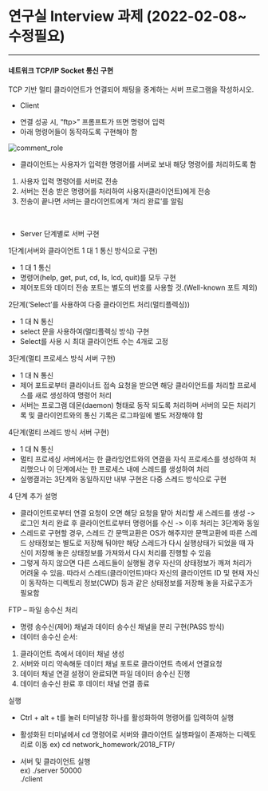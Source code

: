 # 연구실 Interview 과제 (2022-02-08~ 수정필요)

---

#### 네트워크 TCP/IP Socket 통신 구현
TCP 기반 멀티 클라이언트가 연결되어 채팅을 중계하는 서버 프로그램을 작성하시오.

* Client
- 연결 성공 시, “ftp>” 프롬프트가 뜨면 명령어 입력
- 아래 명령어들이 동작하도록 구현해야 함
 
![comment_role](https://user-images.githubusercontent.com/84845045/152977496-7ab86298-7d5d-445e-826b-c7b36c27ee11.png)
 
- 클라이언트는 사용자가 입력한 명령어를 서버로 보내 해당 명령어를 처리하도록 함
1. 사용자 입력 명령어를 서버로 전송
2. 서버는 전송 받은 명령어를 처리하여 사용자(클라이언트)에게 전송
3. 전송이 끝나면 서버는 클라이언트에게 ‘처리 완료’를 알림

 
* Server
단계별로 서버 구현

1단계(서버와 클라이언트 1 대 1 통신 방식으로 구현)
- 1 대 1 통신
- 명령어(help, get, put, cd, ls, lcd, quit)를 모두 구현
- 제어포트와 데이터 전송 포트는 별도의 번호를 사용할 것.(Well-known 포트 제외)

2단계(‘Select’를 사용하여 다중 클라이언트 처리(멀티플렉싱))
- 1 대 N 통신
- select 문을 사용하여(멀티플렉싱 방식) 구현
- Select를 사용 시 최대 클라이언트 수는 4개로 고정

3단계(멀티 프로세스 방식 서버 구현)
- 1 대 N 통신
- 제어 포트로부터 클라이너트 접속 요청을 받으면 해당 클라이언트를 처리할 프로세스를 새로 생성하여 명령어 처리
- 서버는 프로그램 데몬(daemon) 형태로 동작 되도록 처리하며 서버의 모든 처리기록 및 클라이언트와의 통신 기록은 로그파일에 별도 저장해야 함

4단계(멀티 쓰레드 방식 서버 구현)
- 1 대 N 통신
- 멀티 프로세싱 서버에서는 한 클라잉언트와의 연결을 자식 프로세스를 생성하여 처리했으나 이 단계에서는 한 프로세스 내에 스레드를 생성하여 처리
- 실행결과는 3단계와 동일하지만 내부 구현은 다중 스레드 방식으로 구현


4 단계 추가 설명
* 클라이언트로부터 연결 요청이 오면 해당 요청을 맡아 처리할 새 스레드를 생성
-> 로그인 처리 완료 후 클라이언트로부터 명령어를 수신
-> 이후 처리는 3단계와 동일
* 스레드로 구현할 경우, 스레드 간 문맥교환은 OS가 해주지만 문맥교환에 따른 스레드 상태정보는 별도로 저장해 둬야만 해당 스레드가 다시 실행상태가 되었을 때 자신이 저장해 놓은 상태정보를 가져와서 다시 처리를 진행할 수 있음
* 그렇게 하지 않으면 다른 스레드들이 실행될 경우 자신의 상태정보가 깨져 처리가 어려울 수 있음. 따라서 스레드(클라이언트)마다 자신의 클라이언트 ID 및 현재 자신이 동작하는 디렉토리 정보(CWD) 등과 같은 상태정보를 저장해 놓을 자료구조가 필요함

FTP – 파일 송수신 처리
* 명령 송수신(제어) 채널과 데이터 송수신 채널을 분리 구현(PASS 방식)
* 데이터 송수신 순서:
1. 클라이언트 측에서 데이터 채널 생성
2. 서버와 미리 약속해둔 데이터 채널 포트로 클라이언트 측에서 연결요청
3. 데이터 채널 연결 설정이 완료되면 파일 데이터 송수신 진행
4. 데이터 송수신 완료 후 데이터 채널 연결 종료

실행
* Ctrl + alt + t를 눌러 터미널창 하나를 활성화하여 명령어를 입력하여 실행
* 활성화된 터미널에서 cd 명령어로 서버와 클라이언트 실행파일이 존재하는 디렉토리로 이동
ex) cd network_homework/2018_FTP/

* 서버 및 클라이언트 실행
<br>ex) ./server 50000
<br>./client

